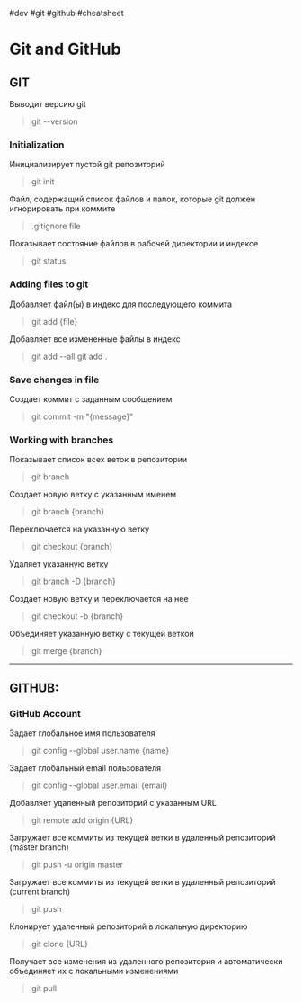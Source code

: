 #dev #git #github #cheatsheet
# Git and GitHub 
 
## GIT

Выводит версию git
> git --version

### Initialization

Инициализирует пустой git репозиторий
> git init

Файл, содержащий список файлов и папок, которые git должен игнорировать при коммите
> .gitignore file

Показывает состояние файлов в рабочей директории и индексе
> git status

### Adding files to git

Добавляет файл(ы) в индекс для последующего коммита
> git add {file}

Добавляет все измененные файлы в индекс
> git add --all
> git add .

### Save changes in file

Создает коммит с заданным сообщением
> git commit -m "{message}" 

### Working with branches

Показывает список всех веток в репозитории
> git branch

Создает новую ветку с указанным именем
> git branch {branch}

Переключается на указанную ветку
> git checkout {branch}

Удаляет указанную ветку
> git branch -D {branch}

Создает новую ветку и переключается на нее
> git checkout -b {branch}

Объединяет указанную ветку с текущей веткой
> git merge {branch}

---

## GITHUB: 

### GitHub Account
Задает глобальное имя пользователя
> git config --global user.name {name}

Задает глобальный email пользователя
> git config --global user.email {email}

Добавляет удаленный репозиторий с указанным URL
> git remote add origin {URL}

Загружает все коммиты из текущей ветки в удаленный репозиторий (master branch)
> git push -u origin master

Загружает все коммиты из текущей ветки в удаленный репозиторий (current branch)
> git push

Клонирует удаленный репозиторий в локальную директорию
> git clone {URL}

Получает все изменения из удаленного репозитория и автоматически объединяет их с локальными изменениями
> git pull

